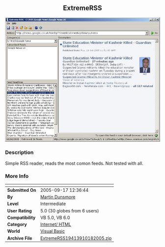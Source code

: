﻿<div align="center">

## ExtremeRSS

<img src="PIC20051018825105183.jpg">
</div>

### Description

Simple RSS reader, reads the most comon feeds. Not tested with all.
 
### More Info
 


<span>             |<span>
---                |---
**Submitted On**   |2005-09-17 12:36:44
**By**             |[Martin Dunsmore](https://github.com/Planet-Source-Code/PSCIndex/blob/master/ByAuthor/martin-dunsmore.md)
**Level**          |Intermediate
**User Rating**    |5.0 (30 globes from 6 users)
**Compatibility**  |VB 5\.0, VB 6\.0
**Category**       |[Internet/ HTML](https://github.com/Planet-Source-Code/PSCIndex/blob/master/ByCategory/internet-html__1-34.md)
**World**          |[Visual Basic](https://github.com/Planet-Source-Code/PSCIndex/blob/master/ByWorld/visual-basic.md)
**Archive File**   |[ExtremeRSS19413910182005\.zip](https://github.com/Planet-Source-Code/martin-dunsmore-extremerss__1-62940/archive/master.zip)








